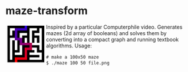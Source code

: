 # maze-transform

<img src='images/maze-icon.png' width=100 align='left' hspace='5' vspace='5'/>

Inspired by a particular Computerphile video. Generates mazes (2d
array of booleans) and solves them by converting into a compact
graph and running textbook algorithms. Usage:

    # make a 100x50 maze
    $ ./maze 100 50 file.png
